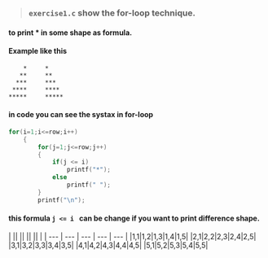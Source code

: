 > ### `exercise1.c` show the for-loop technique.
#### to print * in some shape as formula.
#### Example like this
```
    *     *
   **     **
  ***     ***
 ****     ****
*****     *****
```

#### in code you can see the systax in for-loop
``` C
for(i=1;i<=row;i++)
    {
        for(j=1;j<=row;j++)
        {
            if(j <= i)
                printf("*");
            else
                printf(" ");
        }
        printf("\n");
 ```
 
 #### this formula `j <= i ` can be change if you want to print difference shape.
| || || || || |
| --- | --- | --- | --- | --- |
|1,1|1,2|1,3|1,4|1,5|
|2,1|2,2|2,3|2,4|2,5|
|3,1|3,2|3,3|3,4|3,5|
|4,1|4,2|4,3|4,4|4,5|
|5,1|5,2|5,3|5,4|5,5|
